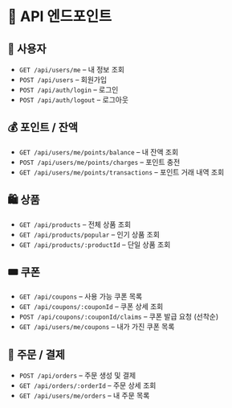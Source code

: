# 📘 API 엔드포인트

## 👤 사용자

- `GET /api/users/me` – 내 정보 조회
- `POST /api/users` – 회원가입
- `POST /api/auth/login` – 로그인
- `POST /api/auth/logout` – 로그아웃

## 💰 포인트 / 잔액

- `GET /api/users/me/points/balance` – 내 잔액 조회
- `POST /api/users/me/points/charges` – 포인트 충전
- `GET /api/users/me/points/transactions` – 포인트 거래 내역 조회

## 🛍️ 상품

- `GET /api/products` – 전체 상품 조회
- `GET /api/products/popular` – 인기 상품 조회
- `GET /api/products/:productId` – 단일 상품 조회

## 🎟️ 쿠폰

- `GET /api/coupons` – 사용 가능 쿠폰 목록
- `GET /api/coupons/:couponId` – 쿠폰 상세 조회
- `POST /api/coupons/:couponId/claims` – 쿠폰 발급 요청 (선착순)
- `GET /api/users/me/coupons` – 내가 가진 쿠폰 목록

## 🧾 주문 / 결제

- `POST /api/orders` – 주문 생성 및 결제
- `GET /api/orders/:orderId` – 주문 상세 조회
- `GET /api/users/me/orders` – 내 주문 목록
